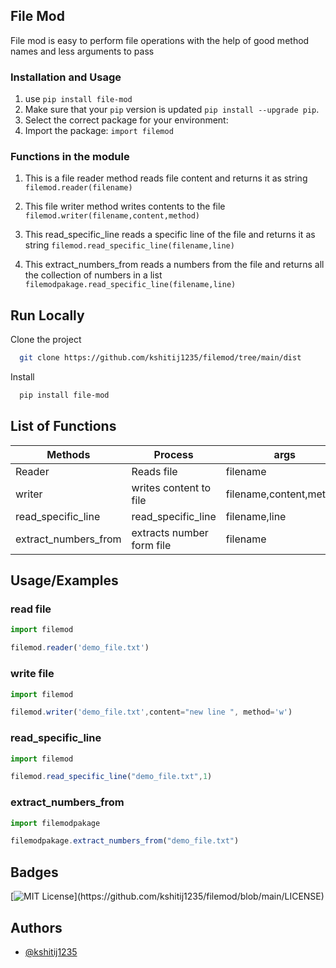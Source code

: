 ## File Mod

File mod is easy to perform file operations with the help of  good method names 
and less arguments to pass

### Installation and Usage

1. use `pip install file-mod`
2. Make sure that your `pip` version is updated `pip install --upgrade pip`. 
3. Select the correct package for your environment:
4. Import the package: ``import filemod``

### Functions in the module 

1) This is a file reader method reads file content and returns it as string
`filemod.reader(filename)`

2) This file writer method writes contents to the file 
`filemod.writer(filename,content,method)`

3) This read_specific_line reads a specific line of the file and returns it as string 
`filemod.read_specific_line(filename,line)`

4) This extract_numbers_from reads a numbers from the file and returns all the collection of numbers in a list
`filemodpakage.read_specific_line(filename,line)`


## Run Locally

Clone the project

```bash
  git clone https://github.com/kshitij1235/filemod/tree/main/dist
```

Install

```bash
  pip install file-mod
```
## List of Functions

| Methods            |Process| args|
| ----------------- | ---|----------|
| Reader|Reads file| filename|    
| writer | writes content to file|filename,content,method|
| read_specific_line| read_specific_line |filename,line|
|extract_numbers_from|extracts number form file|filename



## Usage/Examples

### read file

```javascript
import filemod

filemod.reader('demo_file.txt')
```

### write file

```javascript
import filemod

filemod.writer('demo_file.txt',content="new line ", method='w')
```


### read_specific_line

```javascript
import filemod

filemod.read_specific_line("demo_file.txt",1)
```

### extract_numbers_from

```javascript
import filemodpakage

filemodpakage.extract_numbers_from("demo_file.txt")
```

  
## Badges


[![MIT License](https://img.shields.io/apm/l/atomic-design-ui.svg?)](https://github.com/kshitij1235/filemod/blob/main/LICENSE)

  
## Authors

- [@kshitij1235](https://github.com/kshitij1235)

  
